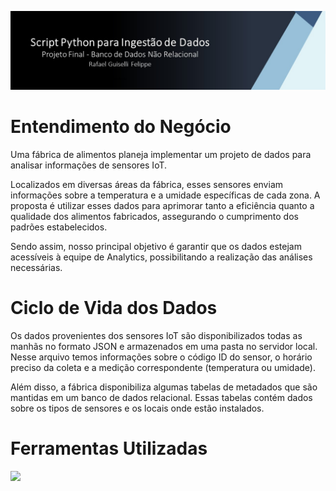 ![](Imagens/Fundo.png)

# Entendimento do Negócio

Uma fábrica de alimentos planeja implementar um projeto de dados para analisar informações de sensores IoT. 

Localizados em diversas áreas da fábrica, esses sensores enviam informações sobre a temperatura e a umidade específicas de cada zona. A proposta é utilizar esses dados para aprimorar tanto a eficiência quanto a qualidade dos alimentos fabricados, assegurando o cumprimento dos padrões estabelecidos.

Sendo assim, nosso principal objetivo é garantir que os dados estejam acessíveis à equipe de Analytics, possibilitando a realização das análises necessárias.

# Ciclo de Vida dos Dados

Os dados provenientes dos sensores IoT são disponibilizados todas as manhãs no formato JSON e armazenados em uma pasta no servidor local. Nesse arquivo temos informações sobre o código ID do sensor, o horário preciso da coleta e a medição correspondente (temperatura ou umidade).

Além disso, a fábrica disponibiliza algumas tabelas de metadados que são mantidas em um banco de dados relacional. Essas tabelas contém dados sobre os tipos de sensores e os locais onde estão instalados.

# Ferramentas Utilizadas

![](Imagens/ferramentas.jpeg)




